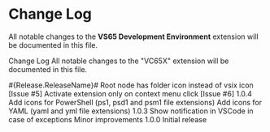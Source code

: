# Change Log
All notable changes to the **VS65 Development Environment** extension will be documented in this file.

Change Log
All notable changes to the "VC65X" extension will be documented in this file.

#{Release.ReleaseName}#
Root node has folder icon instead of vsix icon [Issue #5]
Activate extension only on context menu click [Issue #6]
1.0.4
Add icons for PowerShell (ps1, psd1 and psm1 file extensions)
Add icons for YAML (yaml and yml file extensions)
1.0.3
Show notification in VSCode in case of exceptions
Minor improvements
1.0.0
Initial release